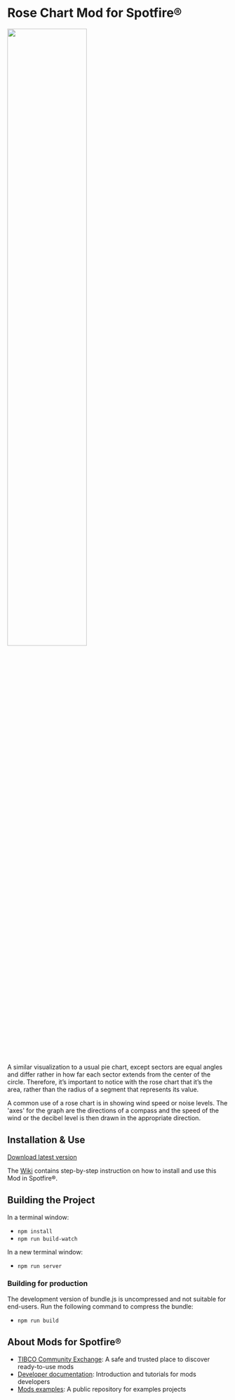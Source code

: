 # Rose Chart Mod for Spotfire®

<img src="assets/rose.png" width="60%"/>

A similar visualization to a usual pie chart, except sectors are equal angles and differ rather in how far each sector extends from the center of the circle. Therefore, it’s important to notice with the rose chart that it’s the area, rather than the radius of a segment that represents its value.

A common use of a rose chart is in showing wind speed or noise levels. The 'axes' for the graph are the directions of a compass and the speed of the wind or the decibel level is then drawn in the appropriate direction.

## Installation & Use

[Download latest version](https://github.com/spotfiresoftware/spotfire-mod-rose/releases)

The [Wiki](https://github.com/spotfiresoftware/spotfire-mod-rose/wiki) contains step-by-step instruction on how to install and use this Mod in Spotfire®.

## Building the Project

In a terminal window:
- `npm install`
- `npm run build-watch`

In a new terminal window:
- `npm run server`

### Building for production

The development version of bundle.js is uncompressed and not suitable for end-users. Run the following command to compress the bundle:
- `npm run build`

## About Mods for Spotfire®
-   [TIBCO Community Exchange](https://community.tibco.com/s/global-search/%40uri#q=mod%20for%20tibco%20spotfire&t=Exchange&sort=date%20descending): A safe and trusted place to discover ready-to-use mods
-   [Developer documentation](https://tibcosoftware.github.io/spotfire-mods/docs/): Introduction and tutorials for mods developers
-   [Mods examples](https://github.com/TIBCOSoftware/spotfire-mods/releases/latest): A public repository for examples projects
